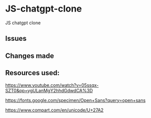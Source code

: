 # JS-chatgpt-clone
JS chatgpt clone


## Issues

## Changes made

## Resources used:

https://www.youtube.com/watch?v=05ssqx-SZT0&pp=ygULanMgY2hhdGdwdCA%3D

https://fonts.google.com/specimen/Open+Sans?query=open+sans

https://www.compart.com/en/unicode/U+27A2